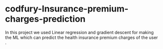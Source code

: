 # codfury-Insurance-premium-charges-prediction
In this project we used Linear regression and gradient descent for making the ML which can predict the health insurance premium charges of the user .
